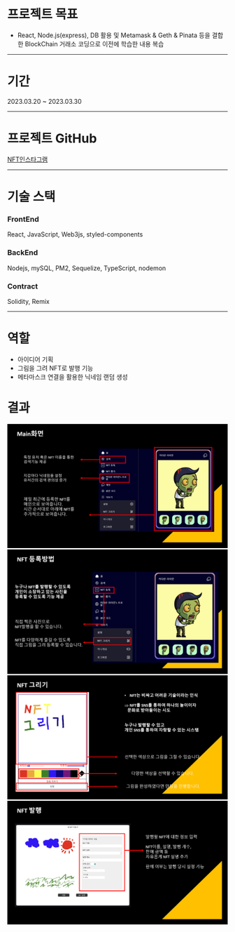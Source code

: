 # 프로젝트 목표

- React, Node.js(express), DB 활용 및 Metamask & Geth & Pinata 등을 결합한 BlockChain 거래소 코딩으로 이전에 학습한 내용 복습

---

# 기간

2023.03.20 ~ 2023.03.30

---

# 프로젝트 GitHub

[NFT인스타그램](https://github.com/rainbow96bear/NFstart)

---

# 기술 스택
### FrontEnd

React, JavaScript, Web3js, styled-components

### BackEnd

Nodejs, mySQL, PM2, Sequelize, TypeScript, nodemon

### Contract

Solidity, Remix

-----
# 역할

- 아이디어 기획
- 그림을 그려 NFT로 발행 기능
- 메타마스크 연결을 활용한 닉네임 랜덤 생성
  <br>

# 결과

<img src="/assets/Pasted image 20231129162706.png">
<img src="/assets/Pasted image 20231129162700.png">
<img src="/assets/Pasted image 20231129162652.png">
<img src="/assets/Pasted image 20231129162641.png">
